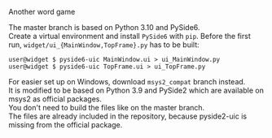 Another word game  

The master branch is based on Python 3.10 and PySide6.  
Create a virtual environment and install `PySide6` with `pip`.
Before the first run, `widget/ui_{MainWindow,TopFrame}.py` has to be built:  
```
user@widget $ pyside6-uic MainWindow.ui > ui_MainWindow.py  
user@widget $ pyside6-uic TopFrame.ui > ui_TopFrame.py  
```

For easier set up on Windows, download `msys2_compat` branch instead.  
It is modified to be based on Python 3.9 and PySide2 which are available on msys2 as official packages.  
You don't need to build the files like on the master branch.  
The files are already included in the repository, because pyside2-uic is missing from the official package.  
